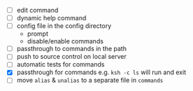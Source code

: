 - [ ]  edit command
- [ ]  dynamic help command
- [ ]  config file in the config directory
    - prompt
    - disable/enable commands
- [ ]  passthrough to commands in the path
- [ ]  push to source control on local server
- [ ]  automatic tests for commands
- [x]  passthrough for commands e.g. `ksh -c ls` will run and exit
- [ ]  move `alias` & `unalias` to a separate file in `commands`